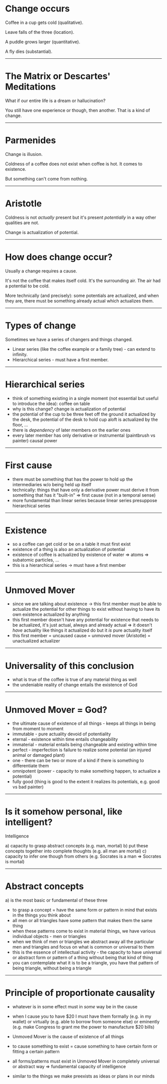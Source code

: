 # Change occurs

Coffee in a cup gets cold (qualitative).

Leave falls of the three (location).

A puddle grows larger (quantitative).

A fly dies (substantial).

---

# The Matrix or Descartes' Meditations

What if our entire life is a dream or hallucination?

You still have one experience or though, then another. That is a kind of change.

---

# Parmenides

Change is illusion.

Coldness of a coffee does not exist when coffee is hot. It comes to existence.

But something can't come from nothing.

---

# Aristotle

Coldness is not *actually* present but it's present *potentially* in a way other qualities are not.

Change is actualization of potential.

---

# How does change occur?

Usually a change requires a cause.

It's not the coffee that makes itself cold. It's the surrounding air. The air had a potential to be cold.

More technically (and precisely): some potentials are actualized, and when they are, there must be something already actual which actualizes them.

---

# Types of change

Sometimes we have a series of changers and things changed.

* Linear series (like the coffee example or a family tree) - can extend to infinity.
* Hierarchical series - must have a first member.

---

# Hierarchical series

* think of something existing in a single moment (not essential but useful to introduce the idea): coffee on table 
* why is this change? change is actualization of potential
* the potential of the cup to be three feet off the ground it actualized by the desk, the potential of the desk to hold cup aloft is actualized by the floor, ...
* there is *dependency* of later members on the earlier ones
* every later member has only derivative or instrumental (paintbrush vs painter) causal power

---

# First cause 

* there must be something that has the power to hold up the intermediaries w/o being held up itself
* technically: things that have only a derivative power must derive it from something that has it "built-in" => first cause (not in a temporal sense)
* more fundamental than linear series because linear series presuppose hierarchical series

---

# Existence

* so a coffee can get cold or be on a table it must first exist
* existence of a thing is also an actualization of potential
* existence of coffee is actualized by existence of water => atoms => subatomic particles, ...
* this is a hierarchical series -> must have a first member

---

# Unmoved Mover

* since we are talking about existence -> this first member must be able to actualize the potential for other things to exist without having to have its own existence actualized by anything
* this first member doesn't have any potential for existence that needs to be actualized, it's just actual, always and already actual => it doesn't *have* actuality like things it actualized do but it *is* pure actuality itself
* this first member = uncaused cause = unmoved mover (Aristotle) = unactualized actualizer

---

# Universality of this conclusion

* what is true of the coffee is true of any material thing as well
* the undeniable reality of change entails the existence of God

---

# Unmoved Mover = God?

* the ultimate cause of existence of all things - keeps all things in being from moment to moment
* immutable - pure actuality devoid of potentiality
* eternal - existence within time entails changeability
* immaterial - material entails being changeable and existing within time
* perfect - imperfection is failure to realize some potential (an injured animal or damaged plant)
* one - there can be two or more of a kind if there is something to differentiate them
* omnipotent (power - capacity to make something happen, to actualize a potential)
* fully good (thing is good to the extent it realizes its potentials, e.g. good vs bad painter)

---

# Is it somehow personal, like intelligent?

Intelligence

a) capacity to grasp abstract concepts (e.g. man, mortal)
b) put these concepts together into complete thoughts (e.g. all man are mortal)
c) capacity to infer one though from others (e.g. Socrates is a man => Socrates is mortal)

---

# Abstract concepts

a) is the most basic or fundamental of these three

* to grasp a concept = have the same form or pattern in mind that exists in the things you think about
* all men or all triangles have some pattern that makes them the same thing
* when these patterns come to exist in material things, we have various individual objects - men or triangles
* when we think of men or triangles we abstract away all the particular men and triangles and focus on what is common or universal to them
* this is the essence of intellectual activity - the capacity to have universal or abstract form or pattern of a thing without being that kind of thing
* you can contemplate what it is to be a triangle, you have that pattern of being triangle, without being a triangle

---

# Principle of proportionate causality

* whatever is in some effect must in *some* way be in the cause
* when I cause you to have $20 I must have them formally (e.g. in my wallet) or virtually (e.g. able to borrow from someone else) or eminently (e.g. make Congress to grant me the power to manufacture $20 bills)

* Unmoved Mover is the cause of existence of all things
* to cause something to exist = cause something to have certain form or fitting a certain pattern
* all forms/patterns must exist in Unmoved Mover in completely universal or abstract way => fundamental capacity of intelligence
* similar to the things we make preexists as ideas or plans in our minds 
